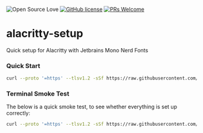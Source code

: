 ![Open Source Love](https://badges.frapsoft.com/os/v2/open-source.svg?v=103) [![GitHub license](https://img.shields.io/badge/licence-GPL--3.0-blue)](LICENSE) [![PRs Welcome](https://img.shields.io/badge/PRs-welcome-green.svg)](.github/CONTRIBUTING.md)
<br>

# alacritty-setup
Quick setup for Alacritty with Jetbrains Mono Nerd Fonts

### Quick Start

```bash
curl --proto '=https' --tlsv1.2 -sSf https://raw.githubusercontent.com/unix-terminal-setup/alacritty-setup/main/setup.sh | bash
```
### Terminal Smoke Test 

The below is a quick smoke test, to see whether everything is set up correctly:

```bash
curl --proto '=https' --tlsv1.2 -sSf https://raw.githubusercontent.com/unix-terminal-setup/nerd-fonts-setup/main/test/smoke-test.sh | bash
```
